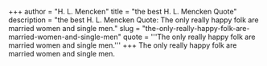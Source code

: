 +++
author = "H. L. Mencken"
title = "the best H. L. Mencken Quote"
description = "the best H. L. Mencken Quote: The only really happy folk are married women and single men."
slug = "the-only-really-happy-folk-are-married-women-and-single-men"
quote = '''The only really happy folk are married women and single men.'''
+++
The only really happy folk are married women and single men.

